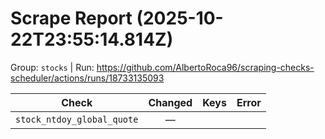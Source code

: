 # Scrape Report (2025-10-22T23:55:14.814Z)

Group: `stocks`  |  Run: https://github.com/AlbertoRoca96/scraping-checks-scheduler/actions/runs/18733135093

| Check | Changed | Keys | Error |
|---|:---:|:--|:--|
| `stock_ntdoy_global_quote` | — |  |  |
